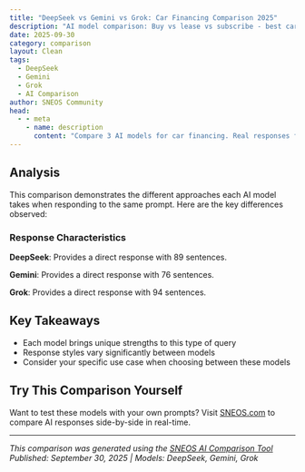 ```yaml
---
title: "DeepSeek vs Gemini vs Grok: Car Financing Comparison 2025"
description: "AI model comparison: Buy vs lease vs subscribe - best car financing strategy in 2025..."
date: 2025-09-30
category: comparison
layout: Clean
tags:
  - DeepSeek
  - Gemini
  - Grok
  - AI Comparison
author: SNEOS Community
head:
  - - meta
    - name: description
      content: "Compare 3 AI models for car financing. Real responses from DeepSeek, Gemini, Grok with detailed analysis."
---
```


<ChatComparison
  title="DeepSeek vs Gemini vs Grok: Car Financing Comparison 2025"
  prompt="Buy vs lease vs subscribe - best car financing strategy in 2025"
  :responses='{
    "DeepSeek": "Of course. This is a fantastic question, as the landscape of car \u0022ownership\u0022 is changing rapidly. Here\u2019s a detailed breakdown of Buy vs. Lease vs. Subscribe for 2025, tailored to help you find the best financing strategy.\n\n### The Quick Answer: It Depends on Your Priority\n\n*   **Buy (Especially with Cash or a Low-Interest Loan):** Best for long-term cost savings, building equity, and customization. You own a depreciating asset, but it\u0027s *yours*.\n*   **Lease:** Best for those who want a new car every 2-4 years with lower monthly payments, predictable costs, and no long-term hassle of selling.\n*   **Subscribe:** Best for extreme flexibility, testing different vehicles, or covering short-term needs (6-18 months) where convenience trumps cost.\n\n---\n\n### Deep Dive: The 2025 Perspective\n\n#### 1. Buying (Financing or Cash)\n\nThis is the traditional path of ownership.\n\n*   **How it Works:** You finance the vehicle through a loan (or pay cash) and make monthly payments until you own it outright.\n*   **2025 Context:** Interest rates are expected to remain higher than the 2020-2021 lows. The used car market has stabilized but is still strong, meaning your trade-in could retain good value. Electric vehicles (EVs) are a major consideration, with new models and evolving technology.\n\n**Pros:**\n*   **Long-Term Value:** Once the loan is paid off, you have an asset (though depreciating) and no monthly payment.\n*   **No Mileage Limits:** Drive as much as you want.\n*   **Total Freedom:** Customize, modify, and use the car as you please.\n*   **Builds Equity:** In a stable market, you can build equity faster than the car depreciates, especially if you put a significant down payment.\n\n**Cons:**\n*   **Highest Monthly Cost:** Loan payments are typically higher than lease payments for the same car.\n*   **Depreciation Risk:** You bear the full brunt of the car\u0027s value loss, which can be steep in the first few years.\n*   **Maintenance Responsibility:** All repair costs are yours once the factory warranty expires.\n*   **Hassle of Selling:** You are responsible for selling or trading in the car when you\u0027re ready to move on.\n\n**Best For:**\n*   Individuals who drive high annual mileage.\n*   Those who plan to keep a car for 5\u002B years.\n*   People who want to build long-term wealth and avoid perpetual payments.\n*   Anyone who customizes their vehicles.\n\n---\n\n#### 2. Leasing\n\nA long-term rental agreement with set terms.\n\n*   **How it Works:** You pay for the vehicle\u0027s **depreciation** during the lease term, plus fees and interest. At the end, you return the car or buy it at a predetermined \u0022residual value.\u0022\n*   **2025 Context:** Leasing is becoming a smarter play for **Electric Vehicles (EVs)**. EV technology is improving rapidly, causing high depreciation. Leasing shields you from that risk. Also, with a lease, the **lender often qualifies for the EV tax credit** and passes the savings to you as a cap cost reduction, which can be a huge benefit if you don\u0027t qualify for the tax credit personally.\n\n**Pros:**\n*   **Lower Monthly Payments:** You\u0027re only paying for the car\u0027s value you \u0022use.\u0022\n*   **Drive New Cars Frequently:** Always have the latest technology, safety features, and warranty coverage.\n*   **Minimal Downside from Depreciation:** The leasing company takes the risk on the car\u0027s future value.\n*   **Hassle-Free Exit:** At the end of the term, you simply return the keys (assuming you\u0027ve stayed within the mileage and wear-and-tear guidelines).\n*   **Potential Tax Advantages for Business Use.**\n\n**Cons:**\n*   **No Ownership:** Perpetual payments with nothing to show at the end (unless you buy it out).\n*   **Mileage Restrictions:** Going over can incur costly penalties.\n*   **Wear and Tear Charges:** You may be charged for damages beyond \u0022normal\u0022 wear.\n*   **Less Flexibility:** You are locked into a multi-year contract with expensive termination fees.\n*   **Customization is Prohibited.**\n\n**Best For:**\n*   Those who want a new car every 2-4 years.\n*   Drivers with predictable, lower annual mileage.\n*   Business users who can write off the lease payments.\n*   **Anyone considering an EV in 2025** due to rapid tech obsolescence.\n\n---\n\n#### 3. Subscribing\n\nThe newest, most flexible model, often compared to a \u0022Netflix for cars.\u0022\n\n*   **How it Works:** You pay a single, all-inclusive monthly fee to a subscription service (like from a manufacturer\u2014Volvo, Care by Volvo; Porsche, Drive; or a third-party like Autonomy or FINN). This fee typically includes the car, insurance, maintenance, and roadside assistance. Terms are short, often from one month to two years.\n*   **2025 Context:** The subscription market is maturing. While some early players struggled, it\u0027s finding its niche. It\u0027s perfect for the \u0022try-before-you-buy\u0022 EV market or for people in life transitions (e.g., short-term work assignments, moving to a new city).\n\n**Pros:**\n*   **Ultimate Flexibility:** Commitments can be as short as one month.\n*   **All-Inclusive Convenience:** One payment covers car, insurance, and maintenance.\n*   **Ability to Swap Vehicles:** Some services allow you to switch between different models (e.g., an SUV for a weekend trip, a sedan for commuting).\n*   **Ideal for Life in Flux:** Perfect for temporary needs or testing a new lifestyle.\n\n**Cons:**\n*   **Highest Monthly Cost Per Vehicle:** You pay a premium for the convenience and flexibility.\n*   **Limited Availability:** Services are often only available in major metropolitan areas.\n*   **Less Choice:** You are limited to the fleet of vehicles the service offers.\n*   **No Equity Building:** The most expensive way to \u0022use\u0022 a car long-term.\n\n**Best For:**\n*   Individuals in temporary living situations (1 year or less).\n*   Those who want to test different types of vehicles before committing to a purchase.\n*   People who despise the administrative hassle of insurance, registration, and maintenance.\n*   Anyone with a short-term, high-need for a specific type of vehicle.\n\n---\n\n### Comparative Table: Buy vs. Lease vs. Subscribe (2025)\n\n| Feature | Buy (Finance) | Lease | Subscribe |\n| :--- | :--- | :--- | :--- |\n| **Monthly Cost** | Highest | Lower | **Highest** (for convenience) |\n| **Term Length** | 3-7 years | 2-4 years | **1 month - 2 years** |\n| **Flexibility** | Low (Sell/Trade) | Medium (Locked-in) | **Very High** |\n| **Long-Term Cost** | **Lowest** | Medium | Highest |\n| **Ownership** | You own the asset | No ownership | No ownership |\n| **Mileage** | Unlimited | Restricted | Often Restricted |\n| **Maintenance** | Your responsibility | Covered under warranty | **Typically Included** |\n| **Insurance** | Your responsibility | Your responsibility | **Typically Included** |\n| **Best For 2025** | Long-term owners, high-mileage drivers | EV shoppers, tech enthusiasts | Life transitions, flexibility seekers |\n\n### Final Recommendation \u0026 Strategic Scenarios for 2025\n\n*   **Scenario 1: The Long-Term Planner \u0026 Value Seeker**\n    \u003E **Strategy: BUY (with a strong down payment).** If you find a car you love and plan to drive it for 5\u002B years, financing (especially if you can secure a promotional rate) is still the most financially sound decision. You\u0027ll own a paid-off asset and enjoy years of payment-free driving.\n\n*   **Scenario 2: The Tech-Savvy EV Adopter**\n    \u003E **Strategy: LEASE.** With EV battery tech and software improving so quickly, the model you buy today could be outdated in 3 years. Leasing an EV in 2025 protects you from this depreciation cliff and often makes the $7,500 tax credit accessible regardless of your tax liability. It\u0027s a hedge against technological obsolescence.\n\n*   **Scenario 3: The Urban Professional in Transition**\n    \u003E **Strategy: SUBSCRIBE.** If you\u0027ve just moved to a new city for a one-year job contract, or are waiting for a custom-ordered car to arrive, a subscription provides the perfect, hassle-free bridge. The high monthly cost is justified by the short-term need and all-inclusive convenience.\n\n*   **Scenario 4: The \u0022I Just Want a New Car Without the Headache\u0022 Driver**\n    \u003E **Strategy: LEASE.** If your priority is always having a new, warrantied car with lower monthly payments and you don\u0027t drive more than 12,000-15,000 miles a year, leasing remains the classic and best choice.\n\n**The Bottom Line:** There is no one \u0022best\u0022 strategy\u2014only the best strategy *for you*. In 2025, align your choice with your financial goals, your desire for flexibility, and your view on the rapidly evolving automotive technology, particularly with EVs.",
    "Gemini": "Predicting the \u0022best\u0022 car financing strategy for 2025 is impossible with 100% accuracy, as it depends on various factors that are currently uncertain. However, we can analyze the trends and variables to make an informed prediction:\n\n**Factors Influencing the Best Strategy in 2025:**\n\n*   **Interest Rates:** Rising or falling interest rates will drastically impact the attractiveness of buying vs. leasing.\n*   **Used Car Market:** The value of used cars directly affects trade-in value (buying) and lease-end purchase options.\n*   **Electric Vehicle (EV) Adoption:** Rapid EV adoption could make leasing more appealing due to rapidly evolving technology and battery advancements.\n*   **Government Incentives:** Tax credits and rebates for EVs and new vehicles can sway the buy/lease decision.\n*   **Subscription Model Evolution:**  The availability, pricing, and features of car subscription services will play a crucial role.\n*   **Inflation and Economic Conditions:** General economic stability and inflation rates will affect affordability and consumer confidence.\n*   **Individual Circumstances:** Your driving habits, financial situation, credit score, and personal preferences are always the most important factors.\n\n**Analysis of Each Option (Buy, Lease, Subscribe) in 2025:**\n\n**1. Buying:**\n\n*   **Pros:**\n    *   **Ownership:**  You own the asset and can modify or customize it.\n    *   **Long-Term Value:**  If you keep the car for many years, buying can be more cost-effective.\n    *   **Equity:** You build equity in the vehicle.\n    *   **Flexibility:** You can sell the car whenever you want.\n    *   **No Mileage Restrictions:**  Drive as much as you want.\n*   **Cons:**\n    *   **Higher Upfront Costs:** Down payment, taxes, and fees are typically higher.\n    *   **Depreciation:** Cars lose value over time.\n    *   **Maintenance and Repairs:**  You are responsible for all maintenance and repairs.\n    *   **Higher Monthly Payments:** Compared to leasing (initially)\n    *   **Tied to a Single Vehicle:** Less flexibility to change cars based on changing needs.\n\n**Prediction for 2025:** Buying will likely remain a solid option for those who:\n    *   Plan to keep a car for a long time (7\u002B years).\n    *   Drive a lot of miles per year.\n    *   Prefer ownership and customization.\n    *   Can comfortably afford the higher upfront and monthly costs.\n    *   Prefer gasoline vehicles and can reliably maintain them.\n\n**2. Leasing:**\n\n*   **Pros:**\n    *   **Lower Monthly Payments:**  Generally lower than loan payments (initially).\n    *   **Lower Upfront Costs:**  Typically smaller down payments.\n    *   **Drive a New Car More Often:**  Enjoy the latest models every few years.\n    *   **Warranty Coverage:**  Most maintenance is covered under the manufacturer\u0027s warranty during the lease term.\n    *   **Tax Advantages (for businesses):** Potential tax deductions for business use.\n*   **Cons:**\n    *   **No Ownership:**  You never own the car.\n    *   **Mileage Restrictions:**  Penalties for exceeding the allowed mileage.\n    *   **Wear and Tear Charges:**  Fees for excessive wear and tear.\n    *   **Limited Customization:**  Restricted modifications to the vehicle.\n    *   **Higher Long-Term Cost:**  Leasing is often more expensive than buying in the long run.\n    *   **Early Termination Penalties:**  Expensive to end the lease early.\n\n**Prediction for 2025:** Leasing could be particularly attractive for:\n    *   People who like to drive new cars every few years.\n    *   Those who drive relatively low mileage.\n    *   Individuals who want lower monthly payments.\n    *   Early adopters of EVs (allowing them to upgrade as technology evolves).\n    *   Uncertain about future technology advancements in the automotive field.\n\n**3. Subscription:**\n\n*   **Pros:**\n    *   **All-Inclusive:**  Monthly fee covers insurance, maintenance, and often roadside assistance.\n    *   **Flexibility:**  Ability to swap vehicles based on needs (e.g., SUV for a road trip, sedan for commuting).\n    *   **Short-Term Commitment:**  Shorter commitment compared to leases or loans.\n    *   **Hassle-Free:**  Simplified process compared to buying or leasing.\n*   **Cons:**\n    *   **High Monthly Costs:**  Often more expensive than leasing or buying.\n    *   **Limited Availability:**  Not available in all areas or for all types of vehicles.\n    *   **Vehicle Limitations:**  Limited selection of vehicles available through subscription services.\n    *   **Mileage Restrictions:**  Some subscriptions have mileage limits.\n\n**Prediction for 2025:** Subscription models are poised to become more appealing in 2025 if:\n\n*   **Prices become more competitive:**  As the market matures and more providers enter, prices are likely to decrease.\n*   **Availability expands:** More manufacturers and third-party providers offer subscription services in more locations.\n*   **Vehicle selection broadens:** Subscriptions include a wider range of vehicles to meet diverse needs.\n*   **EV subscriptions become common:** Addressing concerns about battery degradation and technology advancements.\n*   **Services offer more flexibility:** More customization options and shorter commitment periods become available.\n\n**Which is Best in 2025? - A Scenario-Based Approach:**\n\nTo determine the \u0022best\u0022 strategy, consider these scenarios:\n\n*   **Scenario 1: High Interest Rates, Stable Used Car Market, Rapid EV Adoption** - Leasing or Subscription might be preferable.  High interest rates make buying less attractive, while rapid EV adoption creates uncertainty about long-term ownership. Leasing allows you to stay current with EV technology, and subscription offers ultimate flexibility.\n\n*   **Scenario 2: Low Interest Rates, Depressed Used Car Market, Slow EV Adoption** - Buying could be best.  Low interest rates make financing more affordable, and a depressed used car market makes leasing less appealing (lower residual values translate to higher lease payments).\n\n*   **Scenario 3: Moderate Interest Rates, Strong Used Car Market, Steady EV Adoption, Widespread Subscription Services** -  The choice becomes more nuanced and depends heavily on individual preferences. If you value flexibility and don\u0027t mind paying a premium, subscription could be a good option.  If you prefer ownership and plan to keep the car for a long time, buying is likely best. Leasing remains a viable option for those who like new cars and drive low mileage.\n\n**Important Considerations for Everyone:**\n\n*   **Do your research:** Compare the total cost of ownership for each option, including all fees, taxes, and insurance.\n*   **Negotiate:**  Negotiate the price of the car, the interest rate on a loan, or the monthly lease payment.\n*   **Read the fine print:**  Understand all the terms and conditions of your lease or subscription agreement.\n*   **Consider your needs:**  Think about how you will use the car and choose the option that best fits your lifestyle.\n*   **Future Technology:** Electric Vehicle batteries are improving at an accelerated rate, which is driving down prices. As a car is depreciating asset, if batteries double their energy density and are half the price in 4 years, your car will immediately depreciate in value.\n\n**Conclusion:**\n\nThere is no one-size-fits-all answer for the best car financing strategy in 2025.  However, by considering the factors discussed above and carefully evaluating your individual needs and circumstances, you can make an informed decision that is right for you.  Keep a close watch on automotive and economic trends leading up to 2025 to refine your strategy.\n",
    "Grok": "Choosing between buying, leasing, or subscribing to a car in 2025 depends on a variety of factors, including your financial situation, driving habits, preferences for ownership, and the evolving trends in the automotive industry. Below, I\u2019ll break down each option, analyze their pros and cons, and provide guidance on the best strategy based on different scenarios.\n\n---\n\n### **1. Buying a Car**\nBuying a car involves paying the full purchase price (either upfront or through financing via a loan) and owning the vehicle outright once the loan is paid off.\n\n#### **Pros:**\n- **Ownership:** You own the car and can keep, modify, or sell it as you wish.\n- **Long-term Cost Savings:** Over time, owning a car can be cheaper than leasing or subscribing, especially if you drive it for many years after paying off the loan.\n- **No Mileage Limits:** You can drive as much as you want without penalties.\n- **Equity:** The car can retain some resale value (though this varies by model, market, and condition).\n- **Customization:** Freedom to modify or personalize the vehicle.\n\n#### **Cons:**\n- **Higher Upfront Costs:** Larger down payment and higher monthly payments if financing.\n- **Depreciation:** Cars lose value over time (often 20-30% in the first year).\n- **Maintenance Costs:** You\u2019re responsible for all repairs and upkeep, which can increase as the car ages.\n- **Insurance Costs:** Full ownership often requires comprehensive coverage, which may be expensive.\n\n#### **Who It\u2019s Best For:**\n- People who plan to keep the car for many years (5\u002B years).\n- Those who drive a lot and don\u2019t want mileage restrictions.\n- Individuals who value ownership and want to build equity or customize their vehicle.\n\n#### **2025 Considerations:**\n- With the rise of electric vehicles (EVs), buying may be more appealing due to federal and state incentives (e.g., tax credits for EVs in the U.S., such as the $7,500 federal credit under the Inflation Reduction Act, if extended or modified by 2025).\n- Interest rates on auto loans may remain high if inflation persists, increasing the cost of financing. As of late 2023, average rates for new car loans were around 6-7% for 60-month terms, and a similar or slightly higher range could be expected in 2025 depending on Federal Reserve policies.\n\n---\n\n### **2. Leasing a Car**\nLeasing is essentially renting a car for a fixed term (typically 2-4 years), with the option to return it, buy it, or lease a new one at the end of the term.\n\n#### **Pros:**\n- **Lower Monthly Payments:** Lease payments are often lower than loan payments because you\u2019re only paying for the car\u2019s depreciation during the lease term.\n- **Access to Newer Models:** You can drive a new car every few years with the latest technology and safety features.\n- **Minimal Maintenance Costs:** Most leases cover the car during its warranty period, so major repairs are often covered.\n- **Tax Benefits (in Some Cases):** If used for business, lease payments may be tax-deductible (consult a tax professional).\n\n#### **Cons:**\n- **No Ownership:** You don\u2019t build equity; at the end of the lease, you return the car unless you buy it out.\n- **Mileage Limits:** Most leases have strict mileage caps (e.g., 10,000-15,000 miles per year), with costly penalties for exceeding them (often $0.15-$0.30 per mile).\n- **Fees and Restrictions:** Early termination fees, excess wear-and-tear charges, and restrictions on modifications can add up.\n- **Long-term Cost:** Leasing repeatedly over many years is generally more expensive than owning.\n\n#### **Who It\u2019s Best For:**\n- People who want a new car every few years and value lower monthly payments.\n- Those who drive less than the mileage limit (e.g., less than 12,000 miles/year).\n- Individuals who don\u2019t want to deal with long-term maintenance or depreciation concerns.\n\n#### **2025 Considerations:**\n- Leasing EVs may become more attractive due to potential loopholes in EV tax credits. For instance, as of 2023, leased EVs can qualify for the $7,500 commercial clean vehicle credit (bypassing income or price caps that apply to purchases), and this could continue into 2025.\n- Rising interest rates may make leasing more appealing compared to financing a purchase, as lease \u201Cmoney factors\u201D (similar to interest rates) are often lower than loan APRs.\n- Automakers might push leasing to move inventory, especially for EVs, as they adapt to stricter emissions regulations and consumer demand shifts.\n\n---\n\n### **3. Car Subscription**\nCar subscription services are a relatively new model, offering flexible access to vehicles for a monthly fee. Unlike leasing, subscriptions often include insurance, maintenance, and the ability to switch vehicles, with shorter commitment periods (sometimes month-to-month). Examples include services like Care by Volvo, Porsche Drive, or third-party providers like Flexdrive.\n\n#### **Pros:**\n- **Flexibility:** Shorter terms (often 1-12 months) and the ability to switch cars or cancel with little notice.\n- **All-Inclusive Costs:** Many subscriptions bundle insurance, maintenance, and roadside assistance into the monthly fee.\n- **No Long-Term Commitment:** Ideal for those unsure about their needs or who want to test different vehicles.\n- **Access to Premium Models:** Some plans offer access to high-end or exotic cars without the cost of ownership.\n\n#### **Cons:**\n- **Higher Costs:** Monthly fees are often significantly higher than lease or loan payments for comparable vehicles.\n- **Limited Availability:** Not all manufacturers or regions offer subscription services.\n- **Mileage Limits:** Similar to leasing, subscriptions often cap mileage, though some plans are more generous.\n- **No Equity:** Like leasing, you don\u2019t build ownership or equity in the vehicle.\n\n#### **Who It\u2019s Best For:**\n- People who value flexibility and don\u2019t want long-term commitments.\n- Those who want to try different vehicles (e.g., testing an EV before committing).\n- Urban dwellers who only need a car occasionally and want an alternative to rentals or ride-sharing.\n\n#### **2025 Considerations:**\n- Car subscriptions are expected to grow in popularity as automakers and third-party providers expand offerings, especially for EVs and autonomous vehicle testing programs.\n- Subscription costs may decrease as competition increases, but they\u2019ll likely remain the most expensive option per mile driven.\n- With urban mobility trends shifting toward shared and on-demand access, subscriptions could become a mainstream option for city residents, supported by advancements in app-based management and vehicle availability.\n\n---\n\n### **Key Factors to Consider in 2025**\n1. **Driving Habits:**\n   - High mileage (15,000\u002B miles/year): Buying is likely the best option to avoid penalties.\n   - Low mileage (under 10,000 miles/year): Leasing or subscription may work well.\n   - Occasional use: Subscription or even ride-sharing might be more cost-effective.\n\n2. **Financial Situation:**\n   - If you have cash for a large down payment or can pay outright, buying may save on interest costs.\n   - If you prefer lower monthly payments and predictable costs, leasing could be better.\n   - If you\u2019re unsure of your needs or income stability, a subscription offers flexibility (at a premium).\n\n3. **Interest Rates and Incentives:**\n   - Monitor auto loan rates and lease money factors in 2025. If rates are high (e.g., 7%\u002B for loans), leasing might be cheaper month-to-month.\n   - Take advantage of EV incentives, which may favor leasing over buying due to commercial tax credit loopholes.\n\n4. **Vehicle Type and Technology:**\n   - EVs and hybrids are becoming more mainstream, with longer ranges and better infrastructure by 2025. Leasing or subscribing to an EV can help you stay current with rapidly evolving tech.\n   - If you\u2019re buying, consider resale value\u2014EVs may have uncertain long-term value due to battery degradation, while some gas or hybrid models might hold value better.\n\n5. **Lifestyle and Preferences:**\n   - Want to own and customize? Buy.\n   - Want new cars and low hassle? Lease.\n   - Want flexibility and minimal commitment? Subscribe.\n\n---\n\n### **Cost Comparison Example (Hypothetical for 2025)**\nAssume a mid-range sedan or EV with an MSRP of $40,000 over a 3-year period, with 12,000 miles/year driving.\n\n- **Buying with Financing:**\n  - Down Payment: $5,000\n  - Loan Amount: $35,000 at 6% interest (60 months)\n  - Monthly Payment: ~$677\n  - Total Paid over 3 Years: $29,372 (including down payment)\n  - Ownership: You own the car (resale value ~$20,000 after 3 years)\n  - Additional Costs: Maintenance (~$1,500), insurance (~$3,000)\n  - Net Cost after Resale: ~$13,872\n\n- **Leasing:**\n  - Down Payment: $2,000\n  - Monthly Payment: ~$450 for 36 months\n  - Total Paid over 3 Years: $18,200\n  - Ownership: None (return car or buy at residual value)\n  - Additional Costs: Insurance (~$2,500), potential over-mileage fees\n  - Net Cost: ~$20,700 (no equity)\n\n- **Subscription:**\n  - Monthly Fee: ~$700 (includes insurance and maintenance)\n  - Total Paid over 3 Years: $25,200\n  - Ownership: None\n  - Additional Costs: Minimal (bundled in fee)\n  - Net Cost: ~$25,200 (no equity)\n\n**Takeaway:** Buying often has the lowest net cost if you keep the car long-term and factor in resale value. Leasing saves on monthly payments but costs more over time with no equity. Subscription is the prici"
  }'
  published-date="11:26"
/>

## Analysis

This comparison demonstrates the different approaches each AI model takes when responding to the same prompt. Here are the key differences observed:

### Response Characteristics

**DeepSeek**: Provides a direct response with 89 sentences. 

**Gemini**: Provides a direct response with 76 sentences. 

**Grok**: Provides a direct response with 94 sentences. 

## Key Takeaways

- Each model brings unique strengths to this type of query
- Response styles vary significantly between models
- Consider your specific use case when choosing between these models

## Try This Comparison Yourself

Want to test these models with your own prompts? Visit [SNEOS.com](https://sneos.com) to compare AI responses side-by-side in real-time.

---

*This comparison was generated using the [SNEOS AI Comparison Tool](https://sneos.com)*
*Published: September 30, 2025 | Models: DeepSeek, Gemini, Grok*
